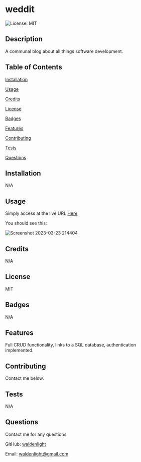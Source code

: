 # weddit
![License: MIT](https://img.shields.io/badge/License-MIT-yellow.svg)
## Description
A communal blog about all things software development.
## Table of Contents
[Installation](#installation)

[Usage](#usage)

[Credits](#credits)

[License](#license)

[Badges](#badges)

[Features](#features)

[Contributing](#contributing)

[Tests](#tests)

[Questions](#questions)
## Installation
N/A
## Usage
Simply access at the live URL [Here](https://weddit.herokuapp.com/).

You should see this:

![Screenshot 2023-03-23 214404](https://user-images.githubusercontent.com/76961678/227419249-7f86174e-3991-434f-b321-b933b0a156f9.png)

## Credits
N/A
## License
MIT
## Badges
N/A
## Features
Full CRUD functionality, links to a SQL database, authentication implemented.
## Contributing
Contact me below.
## Tests
N/A
## Questions
Contact me for any questions.

GitHub: [waldenlight](https://github.com/waldenlight)

Email: waldenlight@gmail.com

